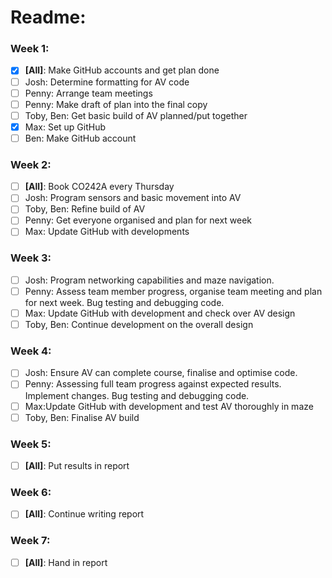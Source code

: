 # Readme:

### Week 1:

- [x] **[All]**: Make GitHub accounts and get plan done
- [ ] Josh: Determine formatting for AV code
- [ ] Penny: Arrange team meetings
- [ ] Penny: Make draft of plan into the final copy
- [ ] Toby, Ben: Get basic build of AV planned/put together
- [x] Max: Set up GitHub
- [ ] Ben: Make GitHub account

### Week 2:

- [ ] **[All]**: Book CO242A every Thursday
- [ ] Josh: Program sensors and basic movement into AV
- [ ] Toby, Ben: Refine build of AV
- [ ] Penny: Get everyone organised and plan for next week
- [ ] Max: Update GitHub with developments

### Week 3:

- [ ] Josh: Program networking capabilities and maze navigation.
- [ ] Penny: Assess team member progress, organise team meeting and plan for next week. Bug testing and debugging code.
- [ ] Max: Update GitHub with development and check over AV design
- [ ] Toby, Ben: Continue development on the overall design

### Week 4:

- [ ] Josh: Ensure AV can complete course, finalise and optimise code.
- [ ] Penny: Assessing full team progress against expected results. Implement changes. Bug testing and debugging code.
- [ ] Max:Update GitHub with development and test AV thoroughly in maze
- [ ] Toby, Ben: Finalise AV build

### Week 5:

- [ ] **[All]**: Put results in report

### Week 6:

- [ ] **[All]**: Continue writing report

### Week 7:

- [ ] **[All]**: Hand in report
